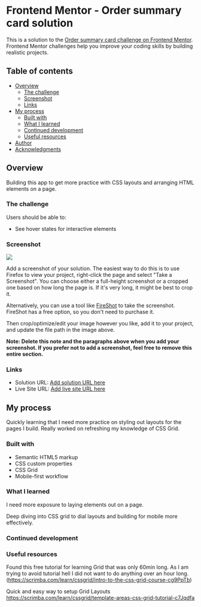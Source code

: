 # Frontend Mentor - Order summary card solution

This is a solution to the [Order summary card challenge on Frontend Mentor](https://www.frontendmentor.io/challenges/order-summary-component-QlPmajDUj). Frontend Mentor challenges help you improve your coding skills by building realistic projects.

## Table of contents

- [Overview](#overview)
  - [The challenge](#the-challenge)
  - [Screenshot](#screenshot)
  - [Links](#links)
- [My process](#my-process)
  - [Built with](#built-with)
  - [What I learned](#what-i-learned)
  - [Continued development](#continued-development)
  - [Useful resources](#useful-resources)
- [Author](#author)
- [Acknowledgments](#acknowledgments)

## Overview

Building this app to get more practice with CSS layouts and arranging HTML elements on a page.

### The challenge

Users should be able to:

- See hover states for interactive elements

### Screenshot

![](./screenshot.jpg)

Add a screenshot of your solution. The easiest way to do this is to use Firefox to view your project, right-click the page and select "Take a Screenshot". You can choose either a full-height screenshot or a cropped one based on how long the page is. If it's very long, it might be best to crop it.

Alternatively, you can use a tool like [FireShot](https://getfireshot.com/) to take the screenshot. FireShot has a free option, so you don't need to purchase it.

Then crop/optimize/edit your image however you like, add it to your project, and update the file path in the image above.

**Note: Delete this note and the paragraphs above when you add your screenshot. If you prefer not to add a screenshot, feel free to remove this entire section.**

### Links

- Solution URL: [Add solution URL here](https://your-solution-url.com)
- Live Site URL: [Add live site URL here](https://your-live-site-url.com)

## My process

Quickly learning that I need more practice on styling out layouts for the pages I build. Really worked on refreshing my knowledge of CSS Grid.

### Built with

- Semantic HTML5 markup
- CSS custom properties
- CSS Grid
- Mobile-first workflow

### What I learned

I need more exposure to laying elements out on a page.

Deep diving into CSS grid to dial layouts and building for mobile more effectively.

### Continued development

### Useful resources

Found this free tutorial for learning Grid that was only 60min long. As I am trying to avoid tutorial hell I did not want to do anything over an hour long.
(https://scrimba.com/learn/cssgrid/intro-to-the-css-grid-course-cg9PpTb)

Quick and easy way to setup Grid Layouts
https://scrimba.com/learn/cssgrid/template-areas-css-grid-tutorial-c7Jqdfa
